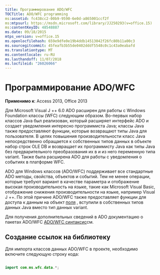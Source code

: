 ```yaml
---
title: Программирование ADO/WFC
TOCTitle: ADO/WFC programming
ms:assetid: fc438cc2-00b9-9590-6e0d-a865001ccf2f
ms:mtpsurl: https://msdn.microsoft.com/library/JJ250293(v=office.15)
ms:contentKeyID: 48548887
ms.date: 09/18/2015
mtps_version: v=office.15
ms.openlocfilehash: 659e9dfe0e19b4ddb14513042f26fc80b11a00c3
ms.sourcegitcommit: 45feafb3b55de0402dddf5548c0c1c43a0eabafd
ms.translationtype: MT
ms.contentlocale: ru-RU
ms.lasthandoff: 11/07/2018
ms.locfileid: "26026066"
---
```

# <a name="adowfc-programming"></a>Программирование ADO/WFC

**Применимо к**: Access 2013, Office 2013

Для Microsoft Visual J ++ 6.0 ADO расширен для работы с Windows Foundation классы (WFC) следующим образом. Во-первых набор классов Java был реализован, который расширяет интерфейс ADO и создает уведомления интересно программиста Java; классы Java также предоставляют функции, которые возвращают типы Java для пользователя. В целях повышения производительности класс Java непосредственно обращается к собственных типов данных в объекте набор строк OLE DB и возвращает их программисту Java как типы Java без предварительного преобразования их в и из него переменную типа variant. Также была расширена ADO для работы с уведомления о событиях в платформе WFC.

ADO для Windows классов (ADO/WFC) поддерживает все стандартные ADO методы, свойства, объектов и событий. Тем не менее операции, которые требуют вариант в качестве параметра и отображение высокая производительность на языке, такие как Microsoft Visual Basic, отображение снижения производительности на языке, например Visual J ++. По этой причине ADO/WFC также предоставляет функции для доступа к данным на объект [поля](field-object-ado.md) , вступили в собственных типов данных Java вместо тип данных variant.

Для получения дополнительных сведений в ADO документацию о пакетах ADO/WFC [ADO/WFC синтаксис](https://docs.microsoft.com/office/vba/access/concepts/miscellaneous/ado-wfc-syntax-index)см.

## <a name="referencing-the-library"></a>Создание ссылок на библиотеку

Для импорта классов данных ADO/WFC в проекте, необходимо включите следующую строку кода:

```java 
 
import com.ms.wfc.data.*; 
```

